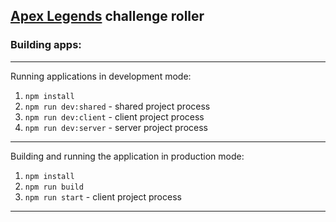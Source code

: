 ## [Apex Legends](https://www.ea.com/games/apex-legends) challenge roller
### Building apps:
___
Running applications in development mode:
1. `npm install`
2. `npm run dev:shared` - shared project process
3. `npm run dev:client` - client project process
4. `npm run dev:server` - server project process
___
Building and running the application in production mode:
1. `npm install`
2. `npm run build`
3. `npm run start` - client project process
___
